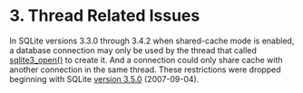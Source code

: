 # 3\. Thread Related Issues


In SQLite versions 3\.3\.0 through 3\.4\.2 when shared\-cache mode is enabled,
a database connection may only be
used by the thread that called [sqlite3\_open()](c3ref/open.html) to create it.
And a connection could only share cache with another connection in the
same thread.
These restrictions were dropped beginning with SQLite
[version 3\.5\.0](releaselog/3_5_0.html) (2007\-09\-04\).



